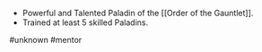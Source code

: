 - Powerful and Talented Paladin of the [[Order of the Gauntlet]].
- Trained at least 5 skilled Paladins.

#unknown #mentor
